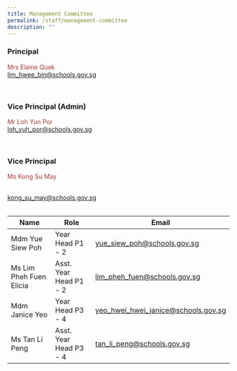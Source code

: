 ```yaml
---
title: Management Committee
permalink: /staff/management-committee
description: ""
---
```

<h3>Principal</h3>
<p style="color:#ac3837">Mrs Elaine Quek<br>
	<a href = "mailto: lim_hwee_bin@schools.gov.sg">lim_hwee_bin@schools.gov.sg</a></p>
<br>
<h3>Vice Principal (Admin)</h3>
	<p style="color:#ac3837">Mr Loh Yun Por<br>
		<a href = "mailto: loh_yuh_por@schools.gov.sg">loh_yuh_por@schools.gov.sg</a></p>
<br>
<h3>Vice Principal</h3>
	<p style="color:#ac3837">Ms Kong Su May</p><br>
<a href = "mailto: kong_su_may@schools.gov.sg">kong_su_may@schools.gov.sg</a>
<br>
<br>

| Name | Role | Email |
| -------- | -------- | -------- |
| Mdm Yue Siew Poh    | Year Head P1 - 2    | yue_siew_poh@schools.gov.sg|
| Ms Lim Pheh Fuen Elicia    | Asst. Year Head P1 - 2   | lim_pheh_fuen@schools.gov.sg|
|Mdm Janice Yeo    | Year Head P3 - 4  | yeo_hwei_hwei_janice@schools.gov.sg|
|Ms Tan Li Peng    | Asst. Year Head P3 - 4  | tan_li_peng@schools.gov.sg|